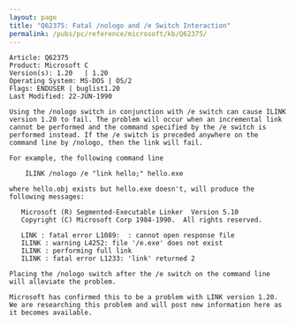 ```yaml
---
layout: page
title: "Q62375: Fatal /nologo and /e Switch Interaction"
permalink: /pubs/pc/reference/microsoft/kb/Q62375/
---
```


	Article: Q62375
	Product: Microsoft C
	Version(s): 1.20   | 1.20
	Operating System: MS-DOS | OS/2
	Flags: ENDUSER | buglist1.20
	Last Modified: 22-JUN-1990
	
	Using the /nologo switch in conjunction with /e switch can cause ILINK
	version 1.20 to fail. The problem will occur when an incremental link
	cannot be performed and the command specified by the /e switch is
	performed instead. If the /e switch is preceded anywhere on the
	command line by /nologo, then the link will fail.
	
	For example, the following command line
	
	    ILINK /nologo /e "link hello;" hello.exe
	
	where hello.obj exists but hello.exe doesn't, will produce the
	following messages:
	
	   Microsoft (R) Segmented-Executable Linker  Version 5.10
	   Copyright (C) Microsoft Corp 1984-1990.  All rights reserved.
	
	   LINK : fatal error L1089:  : cannot open response file
	   ILINK : warning L4252: file '/e.exe' does not exist
	   ILINK : performing full link
	   ILINK : fatal error L1233: 'link' returned 2
	
	Placing the /nologo switch after the /e switch on the command line
	will alleviate the problem.
	
	Microsoft has confirmed this to be a problem with LINK version 1.20.
	We are researching this problem and will post new information here as
	it becomes available.

